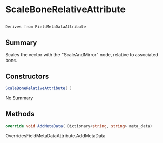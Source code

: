 # ScaleBoneRelativeAttribute

## 
```c#
Derives from FieldMetaDataAttribute
```

## Summary

Scales the vector with the "ScaleAndMirror" node, relative to associated bone.
## Constructors

```c#
ScaleBoneRelativeAttribute( ) 
```
No Summary
## Methods

```c#
override void AddMetaData( Dictionary<string, string> meta_data) 
```
OverridesFieldMetaDataAttribute.AddMetaData
